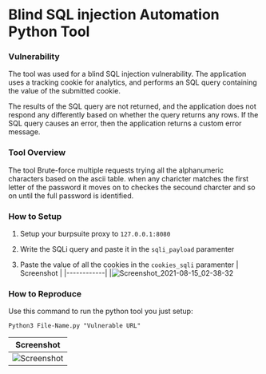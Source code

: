 # Blind SQL injection Automation Python Tool

### Vulnerability
The tool was used for a blind SQL injection vulnerability. The application uses a tracking cookie for analytics, and performs an SQL query containing the value of the submitted cookie.

The results of the SQL query are not returned, and the application does not respond any differently based on whether the query returns any rows. If the SQL query causes an error, then the application returns a custom error message. 

### Tool Overview

The tool Brute-force multiple requests trying all the alphanumeric characters based on the ascii table. when any charicter matches the first letter of the password it moves on to checkes the secound charcter and so on until the full password is identified.

### How to Setup
1. Setup your burpsuite proxy to `127.0.0.1:8080`

2. Write the SQLi query and paste it in the `sqli_payload` paramenter 

3. Paste the value of all the cookies in the `cookies_sqli` paramenter
| Screenshot |
|------------|
|![Screenshot_2021-08-15_02-38-32](https://user-images.githubusercontent.com/68829493/129457161-22384c76-c433-4a7e-814c-8e8db48152b6.png)


### How to Reproduce 
Use this command to run the python tool you just setup:

`Python3 File-Name.py "Vulnerable URL"`


| Screenshot |
|------------|
|![Screenshot](https://user-images.githubusercontent.com/68829493/129448628-67a2a1f4-0bed-4a01-a30c-221be35646f6.jpg)



